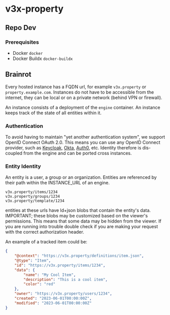 # v3x-property

## Repo Dev

### Prerequisites

- Docker `docker`
- Docker Buildx `docker-buildx`

## Brainrot

Every hosted instance has a FQDN url, for example `v3x.property` or `property.example.com`.
Instances do not have to be accessible from the internet, they can be local or on a private network (behind VPN or firewall).

An instance consists of a deployment of the `engine` container.
An instance keeps track of the state of all entities within it.

### Authentication

To avoid having to maintain "yet another authentication system", we support OpenID Connect OAuth 2.0.
This means you can use any OpenID Connect provider, such as [Keycloak](https://www.keycloak.org/), [Okta](https://www.okta.com/), [Auth0](https://auth0.com/), etc.
Identity therefore is dis-coupled from the engine and can be ported cross instances.

### Entity Identity

An entity is a user, a group or an organization.
Entities are referenced by their path within the INSTANCE_URL of an engine.

```url
v3x.property/items/1234
v3x.property/groups/1234
v3x.property/template/1234
```

entities at these urls have ld+json blobs that contain the entity's data.
IMPORTANT; these blobs may be customized based on the viewer's permissions.
This means that some data may be hidden from the viewer.
If you are running into trouble double check if you are making your request with the correct authorization header.

An example of a tracked item could be:

```json
{
    "@context": "https://v3x.property/definitions/item.json",
    "@type": "Item",
    "id": "https://v3x.property/items/1234",
    "data": {
        "name": "My Cool Item",
        "description": "This is a cool item",
        "color": "red"
    },
    "owner": "https://v3x.property/users/1234",
    "created": "2023-06-01T00:00:00Z",
    "modified": "2023-06-01T00:00:00Z"
}
```

